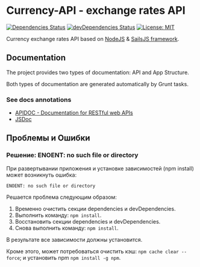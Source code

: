 # Currency-API - exchange rates API
[![Dependencies Status](https://david-dm.org/mvandrew/currency-api.svg)](https://david-dm.org/mvandrew/currency-api) [![devDependencies Status](https://david-dm.org/mvandrew/currency-api/dev-status.svg)](https://david-dm.org/mvandrew/currency-api?type=dev) [![License: MIT](https://img.shields.io/badge/License-MIT-yellow.svg)](https://opensource.org/licenses/MIT)

Currency exchange rates API based on [NodeJS](https://nodejs.org) & [SailsJS framework](http://sailsjs.org).

## Documentation
The project provides two types of documentation: API and App Structure.

Both types of documentation are generated automatically by Grunt tasks.

### See docs annotations
* [APIDOC - Documentation for RESTful web APIs](http://apidocjs.com/)
* [JSDoc](http://usejsdoc.org/)

## Проблемы и Ошибки
### Решение: ENOENT: no such file or directory

При развертывании приложения и установке зависимостей (npm install) может возникнуть ошибка:

```
ENOENT: no such file or directory
```

Решается проблема следующим образом:
1. Временно очистить секции dependencies и devDependencies.
2. Выполнить команду: ```npm install```.
3. Восстановить секции dependencies и devDependencies.
4. Снова выполнить команду: ```npm install```.

В результате все зависимости должны установится.

Кроме этого, может потребоваться очистить кэш: ```npm cache clear --force```; и установить npm ```npm install -g npm```.
